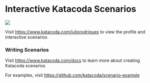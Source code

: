 # Interactive Katacoda Scenarios

[![](http://shields.katacoda.com/katacoda/juliorodrigues/count.svg)](https://www.katacoda.com/juliorodrigues "Get your profile on Katacoda.com")

Visit https://www.katacoda.com/juliorodrigues to view the profile and interactive scenarios

### Writing Scenarios
Visit https://www.katacoda.com/docs to learn more about creating Katacoda scenarios

For examples, visit https://github.com/katacoda/scenario-example

